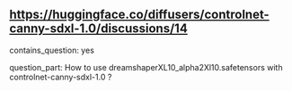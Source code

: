 ## https://huggingface.co/diffusers/controlnet-canny-sdxl-1.0/discussions/14

contains_question: yes

question_part: How to use dreamshaperXL10_alpha2Xl10.safetensors with controlnet-canny-sdxl-1.0 ?
